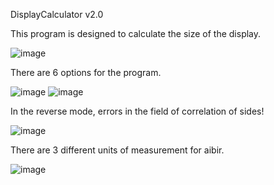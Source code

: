 DisplayCalculator v2.0

This program is designed to calculate the size of the display.

![image](https://user-images.githubusercontent.com/93011174/157730897-1b0b541b-fd04-4ec2-84eb-0edadd89a6f5.png)

There are 6 options for the program. 

![image](https://user-images.githubusercontent.com/93011174/157732438-d317c04f-f64c-48f3-9d1d-292e22054d7c.png)
![image](https://user-images.githubusercontent.com/93011174/157732489-cecd462c-e7bc-4721-af74-4fa42cdc9a67.png)

In the reverse mode, errors in the field of correlation of sides!

![image](https://user-images.githubusercontent.com/93011174/157732678-01ac687f-6a3e-4636-a246-cb86eb88be8a.png)

There are 3 different units of measurement for aibir.

![image](https://user-images.githubusercontent.com/93011174/157732973-a564fcf0-67e7-43eb-a55a-ff0e39b4111e.png)
